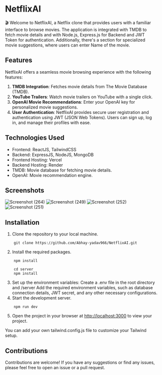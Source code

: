 # NetflixAI
🎬 Welcome to NetflixAI, a Netflix clone that provides users with a familiar interface to browse movies. The application is integrated with TMDB to fetch movie  details and with Node.js, Express.js for Backend and JWT Token for authentication. Additionally, there's a section for specialized movie suggestions, where users can enter Name of the movie.

## Features
NetflixAI offers a seamless movie browsing experience with the following features:
1. **TMDB Integration**: Fetches movie details from The Movie Database (TMDB).
2. **YouTube Trailers**: Watch movie trailers on YouTube with a single click.
3. **OpenAI Movie Recommendations**: Enter your OpenAI key for personalized movie suggestions.
4. **User Authentication**: NetflixAI provides secure user registration and authentication using JWT (JSON Web Tokens). Users can sign up, log in, and manage their profiles with ease.

## Technologies Used
- Frontend: ReactJS, TailwindCSS
- Backend: ExpressJS, NodeJS, MongoDB
- Frontend Hosting: Vercel
- Backend Hosting: Render
- TMDB: Movie database for fetching movie details.
- OpenAI: Movie recommendation engine.

## Screenshots
![Screenshot (264)](https://github.com/Abhay-yadav966/NetflixGPT/assets/115336330/7cb2d649-a53c-446f-9cd6-2065fdf9ec00)
![Screenshot (249)](https://github.com/Abhay-yadav966/NetflixGPT/assets/115336330/43d83143-2608-4231-9786-62d6e339b369)
![Screenshot (252)](https://github.com/Abhay-yadav966/NetflixGPT/assets/115336330/b45323ec-f06c-4d1b-8c2f-4df465a9c14f)
![Screenshot (251)](https://github.com/Abhay-yadav966/NetflixGPT/assets/115336330/5f0c1780-6ae3-4efa-9101-4a13ceea70cc)



## Installation
1. Clone the repository to your local machine.
```
    git clone https://github.com/Abhay-yadav966/NetflixAI.git
```
2. Install the required packages.
```
    npm install

    cd server
    npm install
```
3. Set up the environment variables:
Create a .env file in the root directory and /server Add the required environment variables, such as database connection details, JWT secret, and any other necessary configurations.
4. Start the development server.
```
    npm run dev
```
5. Open the project in your browser at [http://localhost:3000](http://localhost:3000) to view your project.

You can add your own tailwind.config.js file to customize your Tailwind setup.

## Contributions
Contributions are welcome! If you have any suggestions or find any issues, please feel free to open an issue or a pull request.
